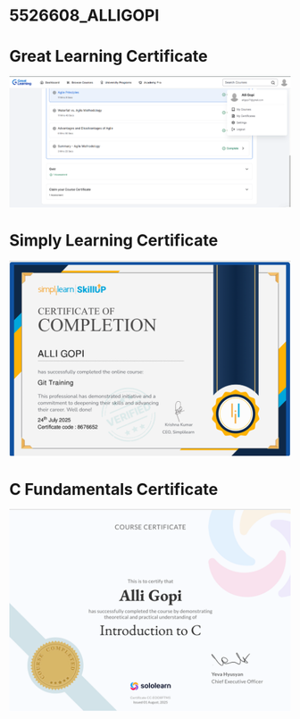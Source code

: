 # 5526608_ALLIGOPI

# Great Learning Certificate
![image alt](https://github.com/alligopi/5526608_ALLIGOPI/blob/cbac65b5dc71134eff0311433e2d094d998d985a/SDLC/Agile%20for%20beginers.png)


# Simply Learning Certificate
![image alt](https://github.com/alligopi/5526608_ALLIGOPI/blob/5a468e8f5258dabb79ba74d675d8d254476b83cc/GIT/Git_Simply_learn.png)

# C Fundamentals Certificate
![image alt](https://github.com/alligopi/5526608_ALLIGOPI/blob/822abb1a6d6723a32592fc2ecf12e1dcc0043d56/Essentials%20of%20C%20Programming/c_fundamentals.png)
